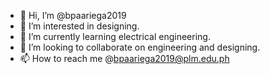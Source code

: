 - 👋 Hi, I’m @bpaariega2019
- 👀 I’m interested in designing.
- 🌱 I’m currently learning electrical engineering.
- 💞️ I’m looking to collaborate on engineering and designing.
- 📫 How to reach me @bpaariega2019@plm.edu.ph

<!---
bpaariega2019/bpaariega2019 is a ✨ special ✨ repository because its `README.md` (this file) appears on your GitHub profile.
You can click the Preview link to take a look at your changes.
--->
